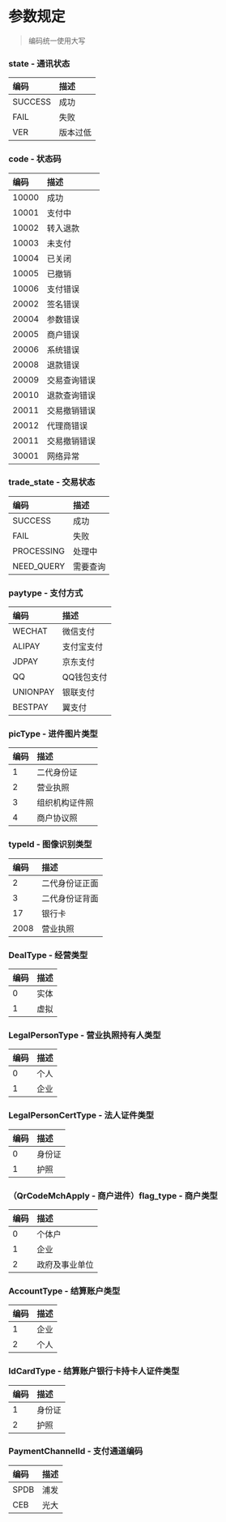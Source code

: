 # 参数规定

> 编码统一使用大写

### state - 通讯状态

| **编码** | **描述** |
| :--- | :--- |
| SUCCESS | 成功 |
| FAIL | 失败 |
| VER | 版本过低 |

### code - 状态码

| **编码** | **描述** |
| :--- | :--- |
| 10000 | 成功 |
| 10001 | 支付中 |
| 10002 | 转入退款 |
| 10003 | 未支付 |
| 10004 | 已关闭 |
| 10005 | 已撤销 |
| 10006 | 支付错误 |
| 20002 | 签名错误 |
| 20004 | 参数错误 |
| 20005 | 商户错误 |
| 20006 | 系统错误 |
| 20008 | 退款错误 |
| 20009 | 交易查询错误 |
| 20010 | 退款查询错误 |
| 20011 | 交易撤销错误 |
| 20012 | 代理商错误 |
| 20011 | 交易撤销错误 |
| 30001 | 网络异常 |

### trade\_state - 交易状态

| **编码** | **描述** |
| :--- | :--- |
| SUCCESS | 成功 |
| FAIL | 失败 |
| PROCESSING | 处理中 |
| NEED\_QUERY | 需要查询 |

### paytype - 支付方式

| **编码** | **描述** |
| :--- | :--- |
| WECHAT | 微信支付 |
| ALIPAY | 支付宝支付 |
| JDPAY | 京东支付 |
| QQ | QQ钱包支付 |
| UNIONPAY | 银联支付 |
| BESTPAY | 翼支付 |

### picType - 进件图片类型

| **编码** | **描述** |
| :--- | :--- |
| 1 | 二代身份证 |
| 2 | 营业执照 |
| 3 | 组织机构证件照 |
| 4 | 商户协议照 |

### typeId - 图像识别类型

| **编码** | **描述** |
| :--- | :--- |
| 2 | 二代身份证正面 |
| 3 | 二代身份证背面 |
| 17 | 银行卡 |
| 2008 | 营业执照 |

### DealType - 经营类型

| **编码** | **描述** |
| :--- | :--- |
| 0 | 实体 |
| 1 | 虚拟 |

### LegalPersonType - 营业执照持有人类型

| **编码** | **描述** |
| :--- | :--- |
| 0 | 个人 |
| 1 | 企业 |

### LegalPersonCertType - 法人证件类型

| **编码** | **描述** |
| :--- | :--- |
| 0 | 身份证 |
| 1 | 护照 |

### （QrCodeMchApply - 商户进件）flag\_type - 商户类型

| **编码** | **描述** |
| :--- | :--- |
| 0 | 个体户 |
| 1 | 企业 |
| 2 | 政府及事业单位 |

### AccountType - 结算账户类型

| **编码** | **描述** |
| :--- | :--- |
| 1 | 企业 |
| 2 | 个人 |

### IdCardType - 结算账户银行卡持卡人证件类型

| **编码** | **描述** |
| :--- | :--- |
| 1 | 身份证 |
| 2 | 护照 |

### PaymentChannelId - 支付通道编码

| **编码** | **描述** |
| :--- | :--- |
| SPDB | 浦发 |
| CEB | 光大 |




